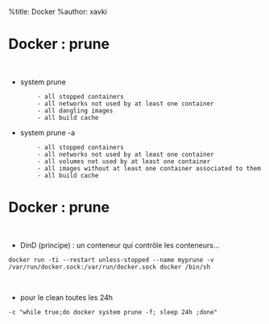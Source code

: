 %title: Docker
%author: xavki

# Docker : prune

<br>


* system prune

```
        - all stopped containers
        - all networks not used by at least one container
        - all dangling images
        - all build cache
```

* system prune -a

```
        - all stopped containers
        - all networks not used by at least one container
        - all volumes not used by at least one container
        - all images without at least one container associated to them
        - all build cache
```

# Docker : prune



<br>


* DinD (principe) : un conteneur qui contrôle les conteneurs...

```
docker run -ti --restart unless-stopped --name myprune -v /var/run/docker.sock:/var/run/docker.sock docker /bin/sh
```

<br>


* pour le clean toutes les 24h

```
-c "while true;do docker system prune -f; sleep 24h ;done"
```


